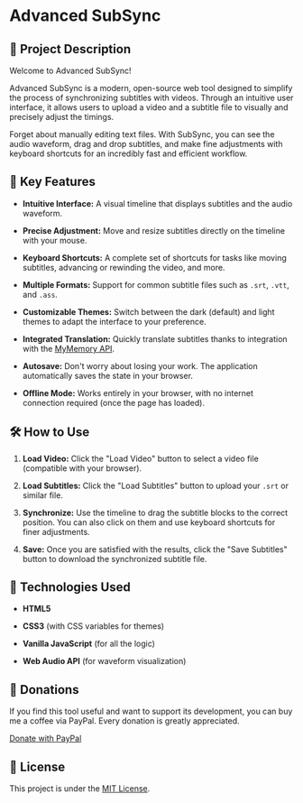 # Advanced SubSync

## 📖 Project Description

Welcome to Advanced SubSync!

Advanced SubSync is a modern, open-source web tool designed to simplify the process of synchronizing subtitles with videos. Through an intuitive user interface, it allows users to upload a video and a subtitle file to visually and precisely adjust the timings.

Forget about manually editing text files. With SubSync, you can see the audio waveform, drag and drop subtitles, and make fine adjustments with keyboard shortcuts for an incredibly fast and efficient workflow.

## 🌟 Key Features

* **Intuitive Interface:** A visual timeline that displays subtitles and the audio waveform.

* **Precise Adjustment:** Move and resize subtitles directly on the timeline with your mouse.

* **Keyboard Shortcuts:** A complete set of shortcuts for tasks like moving subtitles, advancing or rewinding the video, and more.

* **Multiple Formats:** Support for common subtitle files such as `.srt`, `.vtt`, and `.ass`.

* **Customizable Themes:** Switch between the dark (default) and light themes to adapt the interface to your preference.

* **Integrated Translation:** Quickly translate subtitles thanks to integration with the [MyMemory API](https://mymemory.translated.net/).

* **Autosave:** Don't worry about losing your work. The application automatically saves the state in your browser.

* **Offline Mode:** Works entirely in your browser, with no internet connection required (once the page has loaded).

## 🛠️ How to Use

1. **Load Video:** Click the "Load Video" button to select a video file (compatible with your browser).

2. **Load Subtitles:** Click the "Load Subtitles" button to upload your `.srt` or similar file.

3. **Synchronize:** Use the timeline to drag the subtitle blocks to the correct position. You can also click on them and use keyboard shortcuts for finer adjustments.

4. **Save:** Once you are satisfied with the results, click the "Save Subtitles" button to download the synchronized subtitle file.

## 🚀 Technologies Used

* **HTML5**

* **CSS3** (with CSS variables for themes)

* **Vanilla JavaScript** (for all the logic)

* **Web Audio API** (for waveform visualization)

## 💖 Donations

If you find this tool useful and want to support its development, you can buy me a coffee via PayPal. Every donation is greatly appreciated.

[Donate with PayPal](https://www.paypal.com/donate/?business=TQRD9HTEL6CC8&no_recurring=0&currency_code=EUR)

## 📄 License

This project is under the [MIT License](LICENSE.md).

